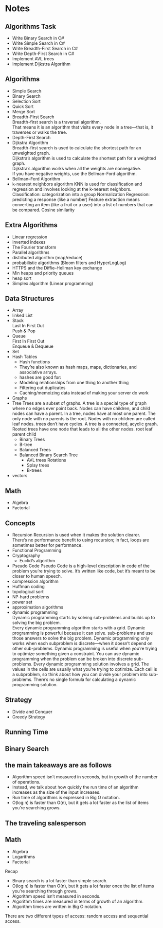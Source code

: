 # Notes

## Algorithms Task

- Write Binary Search in C#
- Write Simple Search in C#
- Write Breadth-First Search in C#
- Write Depth-First Search in C#
- Implement AVL trees
- Implement Dijkstra Algorithm

## Algorithms

- Simple Search
- Binary Search
- Selection Sort
- Quick Sort
- Merge Sort
- Breadth-First Search  
  Breadth-first search is a traversal algorithm.  
  That means it is an algorithm that visits every node in a tree—that is, it traverses or walks the tree.
- Depth-First Search
- Dijkstra Algorithm  
  Breadth-first search is used to calculate the shortest path for an unweighted graph.  
  Dijkstra’s algorithm is used to calculate the shortest path for a weighted graph.  
  Dijkstra’s algorithm works when all the weights are nonnegative.  
  If you have negative weights, use the Bellman–Ford algorithm.
- Bellman–Ford Algorithm
- k-nearest neighbors algorithm
  KNN is used for classification and regression and involves looking at the k-nearest neighbors.
  Classification: categorization into a group
  Normalization
  Regression: predicting a response (like a number)
  Feature extraction means converting an item (like a fruit or a user) into a list of numbers that can be compared.
  Cosine similarity

## Extra Algorithms

- Linear regression
- Inverted indexes
- The Fourier transform
- Parallel algorithms
- distributed algorithm (map/reduce)
- probabilistic algorithms (Bloom filters and HyperLogLog)
- HTTPS and the Diffie–Hellman key exchange
- Min heaps and priority queues
- heap sort
- Simplex algorithm (Linear programming)

## Data Structures

- Array
- linked List
- Stack  
  Last In First Out  
  Push & Pop
- Queue  
  First In First Out  
  Enqueue & Dequeue
- Set
- Hash Tables
  - Hash functions
  - They’re also known as hash maps, maps, dictionaries, and associative arrays.
  - hashes are good for:
  - Modeling relationships from one thing to another thing
  - Filtering out duplicates
  - Caching/memoizing data instead of making your server do work
- Graphs
- Tree
  Trees are a subset of graphs.
  A tree is a special type of graph where no edges ever point back.
  Nodes can have children, and child nodes can have a parent.
  In a tree, nodes have at most one parent.
  The only node with no parents is the root.
  Nodes with no children are called leaf nodes.
  trees don’t have cycles.
  A tree is a connected, acyclic graph.
  Rooted trees have one node that leads to all the other nodes.
  root
  leaf
  parent
  child
  - Binary Trees
  - B-tree
  - Balanced Trees
  - Balanced Binary Search Tree
    - AVL trees
      Rotations
    - Splay trees
    - B-trees
- vectors

## Math

- Algebra
- Factorial

## Concepts

- Recursion
  Recursion is used when it makes the solution clearer.  
  There’s no performance benefit to using recursion; in fact, loops are sometimes better for performance.
- Functional Programming
- Cryptography
  - Euclid’s algorithm
- Pseudo Code
  Pseudo Code is a high-level description in code of the problem you’re trying to solve.
  It’s written like code, but it’s meant to be closer to human speech.
- compression algorithm
- Huffman coding
- topological sort
- NP-hard problems
- power set
- approximation algorithms
- dynamic programming  
  Dynamic programming starts by solving sub-problems and builds up to solving the big problem.  
  Every dynamic programming algorithm starts with a grid.
  Dynamic programming is powerful because it can solve.
  sub-problems and use those answers to solve the big problem.
  Dynamic programming only works when each subproblem is discrete—when it doesn’t depend on other sub-problems.
  Dynamic programming is useful when you’re trying to optimize something given a constraint.
  You can use dynamic programming when the problem can be broken into discrete sub-problems.
  Every dynamic programming solution involves a grid.
  The values in the cells are usually what you’re trying to optimize.
  Each cell is a subproblem, so think about how you can divide your problem into sub-problems.
  There’s no single formula for calculating a dynamic programming solution.

## Strategy

- Divide and Conquer
- Greedy Strategy

## Running Time

## Binary Search

## the main takeaways are as follows

- Algorithm speed isn’t measured in seconds, but in growth of the number of operations.
- Instead, we talk about how quickly the run time of an algorithm increases as the size of the input increases.
- Run time of algorithms is expressed in Big O notation.
- O(log n) is faster than O(n), but it gets a lot faster as the list of items you’re searching grows.

## The traveling salesperson

## Math

- Algebra
- Logarithms
- Factorial

Recap

- Binary search is a lot faster than simple search.
- O(log n) is faster than O(n), but it gets a lot faster once the list of items you’re searching through grows.
- Algorithm speed isn’t measured in seconds.
- Algorithm times are measured in terms of growth of an algorithm.
- Algorithm times are written in Big O notation.

There are two different types of access: random access and sequential access.
